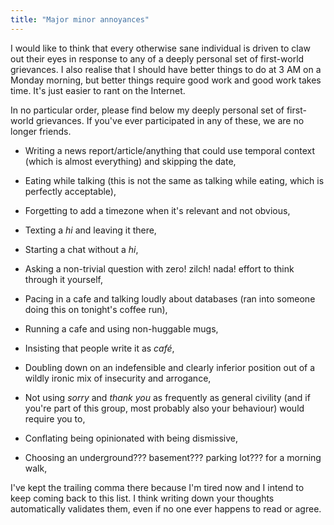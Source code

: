 ```yaml
---
title: "Major minor annoyances"
---
```


I would like to think that every otherwise sane individual is driven to claw out their eyes in response to any of a deeply personal set of first-world grievances. I also realise that I should have better things to do at 3 AM on a Monday morning, but better things require good work and good work takes time. It's just easier to rant on the Internet. 

In no particular order, please find below my deeply personal set of first-world grievances. If you've ever participated in any of these, we are no longer friends. 

* Writing a news report/article/anything that could use temporal context (which is almost everything) and skipping the date,

* Eating while talking (this is not the same as talking while eating, which is perfectly acceptable),

* Forgetting to add a timezone when it's relevant and not obvious,

* Texting a _hi_ and leaving it there, 

* Starting a chat without a _hi_, 

* Asking a non-trivial question with zero! zilch! nada! effort to think through it yourself, 

* Pacing in a cafe and talking loudly about databases (ran into someone doing this on tonight's coffee run),

* Running a cafe and using non-huggable mugs,

* Insisting that people write it as _café_,

* Doubling down on an indefensible and clearly inferior position out of a wildly ironic mix of insecurity and arrogance, 

* Not using _sorry_ and _thank you_ as frequently as general civility (and if you're part of this group, most probably also your behaviour) would require you to, 

* Conflating being opinionated with being dismissive,

* Choosing an underground??? basement??? parking lot??? for a morning walk,

I've kept the trailing comma there because I'm tired now and I intend to keep coming back to this list. I think writing down your thoughts automatically validates them, even if no one ever happens to read or agree. 
